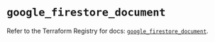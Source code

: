 # `google_firestore_document`

Refer to the Terraform Registry for docs: [`google_firestore_document`](https://registry.terraform.io/providers/hashicorp/google-beta/6.18.0/docs/resources/google_firestore_document).
